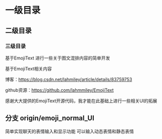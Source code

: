 # 一级目录
## 二级目录
### 三级目录
基于EmojiText 进行一些关于图文混排内容的简单开发

基于EmojiText相关内容

博客：https://blog.csdn.net/lahmiley/article/details/83759753

github资源：https://github.com/lahmmiley/EmojiText

感谢大大提供的EmojiText开源代码，我才能在此基础上进行一些相关UI的拓展

## 分支 origin/emoji_normal_UI
简单实现聊天的表情输入和显示功能
可以输入动态表情和静态表情
